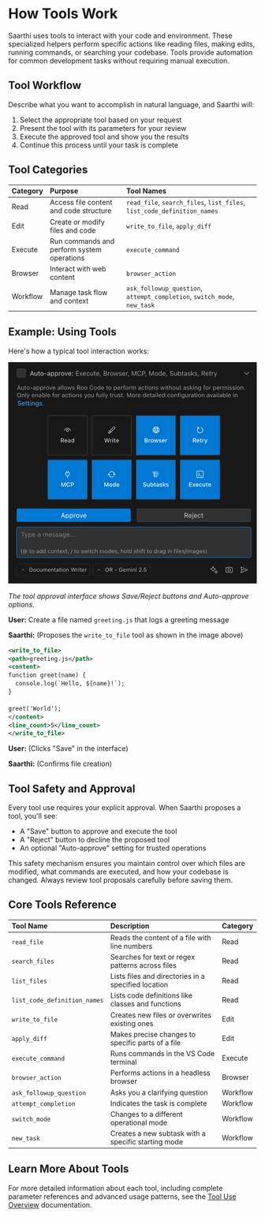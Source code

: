 # How Tools Work

Saarthi uses tools to interact with your code and environment. These specialized helpers perform specific actions like reading files, making edits, running commands, or searching your codebase. Tools provide automation for common development tasks without requiring manual execution.

## Tool Workflow

Describe what you want to accomplish in natural language, and Saarthi will:

1. Select the appropriate tool based on your request
2. Present the tool with its parameters for your review
3. Execute the approved tool and show you the results
4. Continue this process until your task is complete

## Tool Categories

| Category | Purpose | Tool Names |
| :------- | :------ | :--------- |
| Read | Access file content and code structure | `read_file`, `search_files`, `list_files`, `list_code_definition_names` |
| Edit | Create or modify files and code | `write_to_file`, `apply_diff` |
| Execute | Run commands and perform system operations | `execute_command` |
| Browser | Interact with web content | `browser_action` |
| Workflow | Manage task flow and context | `ask_followup_question`, `attempt_completion`, `switch_mode`, `new_task` |

## Example: Using Tools

Here's how a typical tool interaction works:

<img src="/static/img/how-tools-work/how-tools-work.png" alt="Tool approval interface showing Save and Reject buttons along with Auto-approve checkbox" width="600" />

*The tool approval interface shows Save/Reject buttons and Auto-approve options.*

**User:** Create a file named `greeting.js` that logs a greeting message

**Saarthi:** (Proposes the `write_to_file` tool as shown in the image above)
```xml
<write_to_file>
<path>greeting.js</path>
<content>
function greet(name) {
  console.log(`Hello, ${name}!`);
}

greet('World');
</content>
<line_count>5</line_count>
</write_to_file>
```

**User:** (Clicks "Save" in the interface)

**Saarthi:** (Confirms file creation)

## Tool Safety and Approval


Every tool use requires your explicit approval. When Saarthi proposes a tool, you'll see:

* A "Save" button to approve and execute the tool
* A "Reject" button to decline the proposed tool
* An optional "Auto-approve" setting for trusted operations

This safety mechanism ensures you maintain control over which files are modified, what commands are executed, and how your codebase is changed. Always review tool proposals carefully before saving them.

## Core Tools Reference

| Tool Name | Description | Category |
| :-------- | :---------- | :------- |
| `read_file` | Reads the content of a file with line numbers | Read |
| `search_files` | Searches for text or regex patterns across files | Read |
| `list_files` | Lists files and directories in a specified location | Read |
| `list_code_definition_names` | Lists code definitions like classes and functions | Read |
| `write_to_file` | Creates new files or overwrites existing ones | Edit |
| `apply_diff` | Makes precise changes to specific parts of a file | Edit |
| `execute_command` | Runs commands in the VS Code terminal | Execute |
| `browser_action` | Performs actions in a headless browser | Browser |
| `ask_followup_question` | Asks you a clarifying question | Workflow |
| `attempt_completion` | Indicates the task is complete | Workflow |
| `switch_mode` | Changes to a different operational mode | Workflow |
| `new_task` | Creates a new subtask with a specific starting mode | Workflow |

## Learn More About Tools

For more detailed information about each tool, including complete parameter references and advanced usage patterns, see the [Tool Use Overview](../advanced-usage/available-tools/tool-use-overview) documentation.
